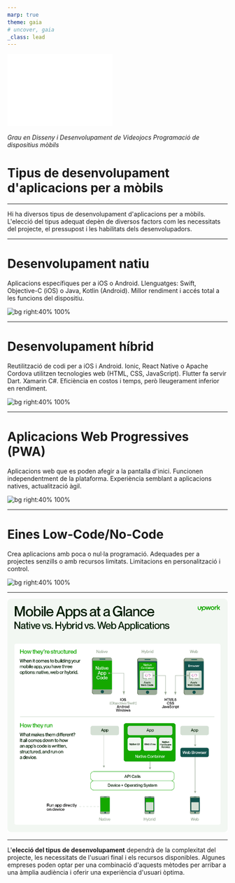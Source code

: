 ```yaml
---
marp: true
theme: gaia
# uncover, gaia
_class: lead
---
```


<!-- _class: invert -->

![](./logo_udg.png)

*Grau en Disseny i Desenvolupament de Videojocs*
*Programació de dispositius mòbils*

# Tipus de desenvolupament d'aplicacions per a mòbils

---

Hi ha diversos tipus de desenvolupament d'aplicacions per a mòbils. L'elecció del tipus adequat depèn de diversos factors com les necessitats del projecte, el pressupost i les habilitats dels desenvolupadors.

---
# Desenvolupament natiu

Aplicacions específiques per a iOS o Android.
Llenguatges: Swift, Objective-C (iOS) o Java, Kotlin (Android).
Millor rendiment i accés total a les funcions del dispositiu.

![bg right:40% 100%](https://upload.wikimedia.org/wikipedia/commons/5/59/Android_Studio_Chipmunk_running_on_macOS.png)

---

# Desenvolupament híbrid

Reutilització de codi per a iOS i Android.
Ionic, React Native o Apache Cordova utilitzen tecnologies web (HTML, CSS, JavaScript).
Flutter fa servir Dart. Xamarin C#.
Eficiència en costos i temps, però lleugerament inferior en rendiment.

![bg right:40% 100%](https://deifpxeochufn.cloudfront.net/wp-content/uploads/2017/11/HYBRID-APPS.jpg)

---

# Aplicacions Web Progressives (PWA)

Aplicacions web que es poden afegir a la pantalla d'inici.
Funcionen independentment de la plataforma.
Experiència semblant a aplicacions natives, actualització àgil.

![bg right:40% 100%](https://www.tecnova.cl/wp-content/uploads/2020/02/que-son-pwa-linkedin.jpg)

---

# Eines Low-Code/No-Code

Crea aplicacions amb poca o nul·la programació.
Adequades per a projectes senzills o amb recursos limitats.
Limitacions en personalització i control.

![bg right:40% 100%](https://www.mobileframe.com/img/low-no-code-3.png)

---
![bg 55%](./Mobile-Apps-at-a-Glance.webp)


---

L'**elecció del tipus de desenvolupament** dependrà de la complexitat del projecte, les necessitats de l'usuari final i els recursos disponibles. Algunes empreses poden optar per una combinació d'aquests mètodes per arribar a una àmplia audiència i oferir una experiència d'usuari òptima.


